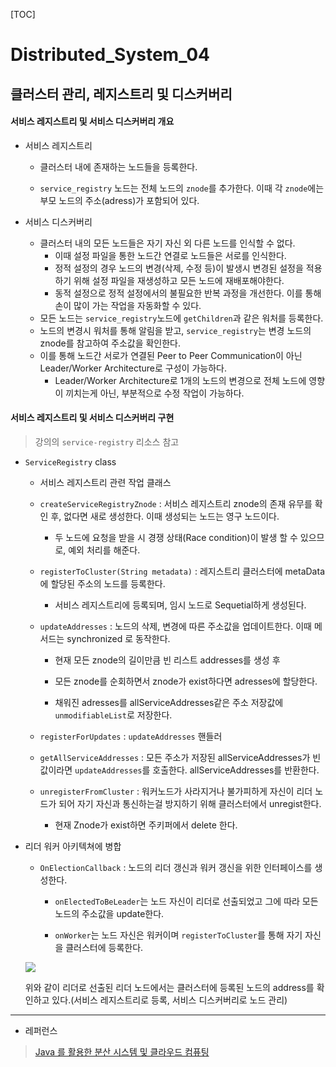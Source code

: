 [TOC]

# Distributed_System_04

## 클러스터 관리, 레지스트리 및 디스커버리

#### 서비스 레지스트리 및 서비스 디스커버리 개요

- 서비스 레지스트리
  
  - 클러스터 내에 존재하는 노드들을 등록한다.
  
  - `service_registry` 노드는 전체 노드의 `znode`를 추가한다. 이때 각 `znode`에는 부모 노드의 주소(adress)가 포함되어 있다.

- 서비스 디스커버리
  
  - 클러스터 내의 모든 노드들은 자기 자신 외 다른 노드를 인식할 수 없다.
    - 이때 설정 파일을 통한 노드간 연결로 노드들은 서로를 인식한다.
    - 정적 설정의 경우 노드의 변경(삭제, 수정 등)이 발생시 변경된 설정을 적용하기 위해 설정 파일을 재생성하고 모든 노드에 재배포해야한다.
    - 동적 설정으로 정적 설정에서의 불필요한 반복 과정을 개선한다. 이를 통해 손이 많이 가는 작업을 자동화할 수 있다.
  - 모든 노드는 `service_registry`노드에 `getChildren`과 같은 워처를 등록한다.
  - 노드의 변경시 워처를 통해 알림을 받고, `service_registry`는 변경 노드의 znode를 참고하여 주소값을 확인한다.
  - 이를 통해 노드간 서로가 연결된 Peer to Peer Communication이 아닌 Leader/Worker Architecture로 구성이 가능하다.
    - Leader/Worker Architecture로 1개의 노드의 변경으로 전체 노드에 영향이 끼치는게 아닌, 부분적으로 수정 작업이 가능하다. 

#### 서비스 레지스트리 및 서비스 디스커버리 구현

> 강의의 `service-registry` 리소스 참고

- `ServiceRegistry` class
  
  - 서비스 레지스트리 관련 작업 클래스
  
  - `createServiceRegistryZnode` :  서비스 레지스트리 znode의 존재 유무를 확인 후, 없다면 새로 생성한다. 이때 생성되는 노드는 영구 노드이다.
    
    - 두 노드에 요청을 받을 시 경쟁 상태(Race condition)이 발생 할 수 있으므로, 예외 처리를 해준다.
  
  - `registerToCluster(String metadata)` : 레지스트리 클러스터에 metaData에 할당된 주소의 노드를 등록한다.
    
    - 서비스 레지스트리에 등록되며, 임시 노드로 Sequetial하게 생성된다.
  
  - `updateAddresses` : 노드의 삭제, 변경에 따른 주소값을 업데이트한다. 이때 메서드는 synchronized 로 동작한다.
    
    - 현재 모든 znode의 길이만큼 빈 리스트 addresses를 생성 후
    
    - 모든 znode를 순회하면서 znode가 exist하다면 adresses에 할당한다.
    
    - 채워진 adresses를 allServiceAddresses같은 주소 저장값에 `unmodifiableList`로 저장한다.
  
  - `registerForUpdates` : `updateAddresses` 핸들러
  
  - `getAllServiceAddresses` : 모든 주소가 저장된 allServiceAddresses가 빈 값이라면 `updateAddresses`를 호출한다. allServiceAddresses를 반환한다.
  
  - `unregisterFromCluster` : 워커노드가 사라지거나 불가피하게 자신이 리더 노드가 되어 자기 자신과 통신하는걸 방지하기 위해 클러스터에서 unregist한다.
    
    - 현재 Znode가 exist하면 주키퍼에서 delete 한다.

- 리더 워커 아키텍쳐에 병합
  
  - `OnElectionCallback` : 노드의 리더 갱신과 워커 갱신을 위한 인터페이스를 생성한다.
    
    - `onElectedToBeLeader`는 노드 자신이 리더로 선출되었고 그에 따라 모든 노드의 주소값을 update한다.
    
    - `onWorker`는 노드 자신은 워커이며 `registerToCluster`를 통해 자기 자신을 클러스터에 등록한다.
  
  ![](https://user-images.githubusercontent.com/81341784/210027363-ac12bb2c-1189-4500-b1ed-2a17c4bf0259.png)
  
  위와 같이 리더로 선출된 리더 노드에서는 클러스터에 등록된 노드의 address를 확인하고 있다.(서비스 레지스트리로 등록, 서비스 디스커버리로 노드 관리)

---

- 레퍼런스

> [Java 를 활용한 분산 시스템 및 클라우드 컴퓨팅](https://www.udemy.com/course/java-distributed-system/)
